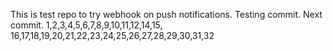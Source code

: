 This is test repo to try webhook on push notifications.
Testing commit.
Next commit. 1,2,3,4,5,6,7,8,9,10,11,12,14,15,
16,17,18,19,20,21,22,23,24,25,26,27,28,29,30,31,32

